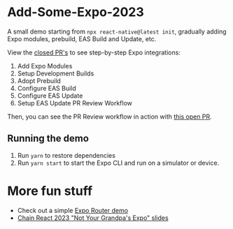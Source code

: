 # Add-Some-Expo-2023
 A small demo starting from `npx react-native@latest init`, gradually adding Expo modules, prebuild, EAS Build and Update, etc.
 
 View the [closed PR's](https://github.com/keith-kurak/AddSomeExpo2023/pulls?q=is%3Apr+is%3Aclosed) to see step-by-step Expo integrations:
 1. Add Expo Modules
 2. Setup Development Builds
 3. Adopt Prebuild
 4. Configure EAS Build
 5. Configure EAS Update
 6. Setup EAS Update PR Review Workflow
 
 Then, you can see the PR Review workflow in action with [this open PR](https://github.com/keith-kurak/AddSomeExpo2023/pull/8).
 
 ## Running the demo
 1. Run `yarn` to restore dependencies
 2. Run `yarn start` to start the Expo CLI and run on a simulator or device.

# More fun stuff
- Check out a simple [Expo Router demo](https://github.com/keith-kurak/simple-expo-router-demo)
- [Chain React 2023 "Not Your Grandpa's Expo" slides](https://docs.google.com/presentation/d/1IlbfqnW3t8lfNY5JKfd_2t6Ui-OFYUIvoMRbol62KJs/edit?usp=sharing)
